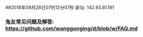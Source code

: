 ##2018年09月28日07时12分07秒 新址: 142.93.81.191
### 兔友常见问题及解答: https://github.com/wanggonging/d/blob/w/FAQ.md
